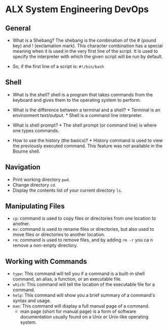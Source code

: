# ALX System Engineering DevOps

## General 
  - What is a Shebang?
   The shebang is the combination of the # (pound key) and ! (exclamation mark). This character combination has a special meaning when it is used in the very first line of the script. It is used to specify the interpreter with which the given script will be run by default.
   * So, if the first line of a script is:
    `#!/bin/bash`

## Shell
   - What is the shell?
     shell is a program that takes commands from the keyboard and gives them to the operating system to perform.
   
   - What is the difference between a terminal and a shell?
    * Terminal is an environment text/output.
    * Shell is a command line interpreter.
   
   - What is shell prompt?
    * The shell prompt (or command line) is where one types commands. 
    
   - How to use the history (the basics)?
    * History command is used to view the previously executed command. This feature was not available in the Bourne shell.  
## Navigation
   * Print working directory `pwd`.
   * Change directory `cd`.
   * Display the contents list of your current directory `ls`.

## Manipulating Files
   * `cp`: command is used to copy files or directories from one location to another.
   * `mv`: command is used to rename files or directories, but also used to move files or directories to another location.
   * `rm`: command is used to remove files, and by adding `rm -r` you ca n remove a non-empty directory.

## Working with Commands
   * `type`: This command will tell you if a command is a built-in shell command, an alias, a function, or an executable file. 
   * `which`: This command will tell the location of the executable file for a command.
   * `help`: This command will show you a brief summary of a command's syntax and usage.
   * `man`: This command will display a full manual page of a command.
     - man page (short for manual page) is a form of software documentation usually found on a Unix or Unix-like operating system. 


 
